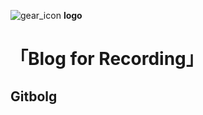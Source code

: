![gear_icon](https://user-images.githubusercontent.com/76204590/137588313-797c3807-c436-40b5-9c90-70971a5b836f.png)
**logo**

# 「Blog for Recording」

## Gitbolg

